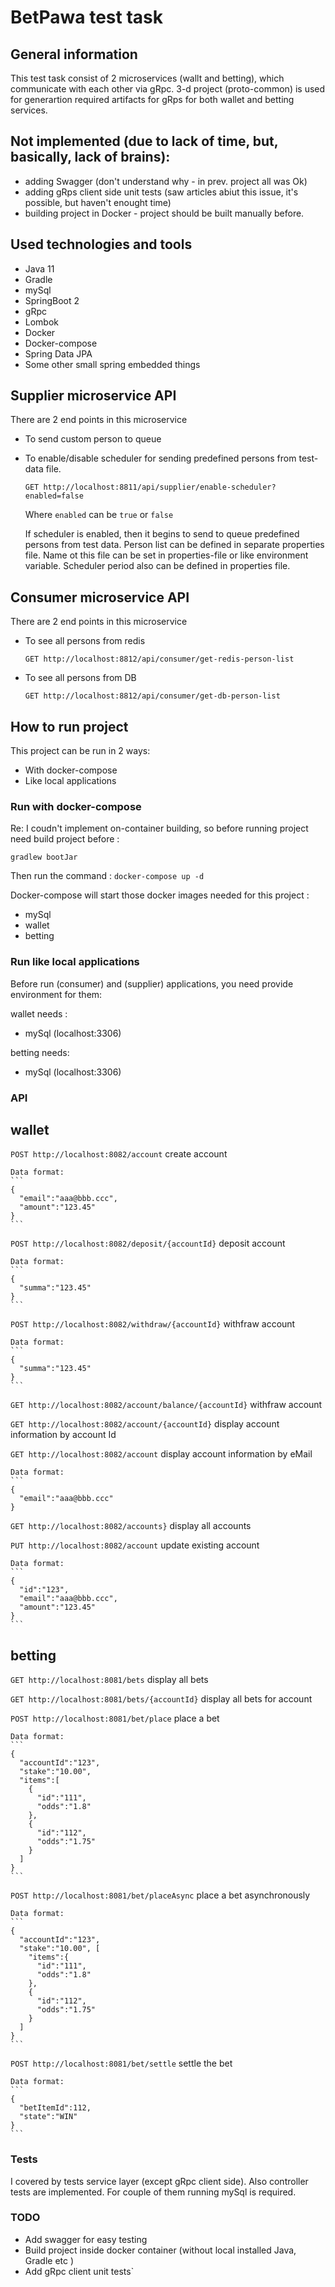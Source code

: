 # BetPawa test task

## General information
This test task consist of 2 microservices (wallt and betting), which communicate with each other via gRpc.
3-d project (proto-common) is used for generartion required artifacts for gRps for both wallet and betting services.

## Not implemented (due to lack of time, but, basically, lack of brains):

* adding Swagger (don't understand why - in prev. project all was Ok)
* adding gRps client side unit tests (saw articles abiut this issue, it's possible, but haven't enought time)
* building project in Docker - project should be built manually before. 

## Used technologies and tools

* Java 11
* Gradle
* mySql
* SpringBoot 2
* gRpc
* Lombok
* Docker
* Docker-compose
* Spring Data JPA
* Some other small spring embedded things

## Supplier microservice API

There are 2 end points in this microservice
* To send custom person to queue
* To enable/disable scheduler for sending predefined persons from test-data file.
    
    `GET http://localhost:8811/api/supplier/enable-scheduler?enabled=false`
    
    Where `enabled` can be `true` or `false`
    
    If scheduler is enabled, then it begins to send to queue predefined persons from test data.
    Person list can be defined in separate properties file. Name ot this file can be set in properties-file or like environment variable. 
    Scheduler period also can be defined in properties file.

## Consumer microservice API

There are 2 end points in this microservice

* To see all persons from redis

    `GET http://localhost:8812/api/consumer/get-redis-person-list`
    
* To see all persons from DB

    `GET http://localhost:8812/api/consumer/get-db-person-list`

## How to run project

This project can be run in 2 ways:
* With docker-compose
* Like local applications

### Run with docker-compose
Re: I coudn't implement on-container building, so before running project need build project before :

`gradlew bootJar`

Then run the command :
`docker-compose up -d`

Docker-compose will start those docker images needed for this project :
* mySql
* wallet
* betting

### Run like local applications

Before run (consumer) and (supplier) applications, you need provide environment for them:

wallet needs :

* mySql (localhost:3306)

betting needs:

* mySql (localhost:3306)

### API
## wallet
`POST http://localhost:8082/account`	create account

    Data format:
    ```
    {
      "email":"aaa@bbb.ccc",
      "amount":"123.45"
    }
    ```

`POST http://localhost:8082/deposit/{accountId}`	deposit account

    Data format:
    ```
    {
      "summa":"123.45"
    }
    ```

`POST http://localhost:8082/withdraw/{accountId}`	withfraw account

    Data format:
    ```
    {
      "summa":"123.45"
    }
    ```

`GET http://localhost:8082/account/balance/{accountId}`	withfraw account

`GET http://localhost:8082/account/{accountId}`	display account information by account Id

`GET http://localhost:8082/account`	display account information by eMail

    Data format:
    ```
    {
      "email":"aaa@bbb.ccc"
    }

`GET http://localhost:8082/accounts}`	display all accounts

`PUT http://localhost:8082/account`	update existing account

    Data format:
    ```
    {
	  "id":"123",
      "email":"aaa@bbb.ccc",
      "amount":"123.45"
    }
    ```

## betting
`GET http://localhost:8081/bets`	display all bets

`GET http://localhost:8081/bets/{accountId}`	display all bets for account

`POST http://localhost:8081/bet/place`	place a bet

    Data format:
    ```
    {
	  "accountId":"123",
      "stake":"10.00",
	  "items":[
	    {
	      "id":"111",
		  "odds":"1.8"
		},
	    {
	      "id":"112",
		  "odds":"1.75"
		}
	  ]
    }
    ```

`POST http://localhost:8081/bet/placeAsync`	place a bet asynchronously


    Data format:
    ```
    {
	  "accountId":"123",
      "stake":"10.00", [
	    "items":{
	      "id":"111",
		  "odds":"1.8"
		},
	    {
	      "id":"112",
		  "odds":"1.75"
		}
	  ]
    }
    ```
	
`POST http://localhost:8081/bet/settle` settle the bet


    Data format:
    ```
    {
      "betItemId":112,
      "state":"WIN"
    }
    ```


### Tests

I covered by tests service layer (except gRpc client side).
Also controller tests are implemented. For couple of them running mySql is required.

### TODO

* Add swagger for easy testing
* Build project inside docker container (without local installed Java, Gradle etc )
* Add gRpc client unit tests`
